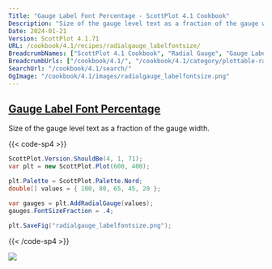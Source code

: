 ```yaml
---
Title: "Gauge Label Font Percentage - ScottPlot 4.1 Cookbook"
Description: "Size of the gauge level text as a fraction of the gauge width."
Date: 2024-01-21
Version: ScottPlot 4.1.71
URL: /cookbook/4.1/recipes/radialgauge_labelfontsize/
BreadcrumbNames: ["ScottPlot 4.1 Cookbook", "Radial Gauge", "Gauge Label Font Percentage"]
BreadcrumbUrls: ["/cookbook/4.1/", "/cookbook/4.1/category/plottable-radialgauge", "/cookbook/4.1/recipes/radialgauge_labelfontsize/"]
SearchUrl: "/cookbook/4.1/search/"
OgImage: "/cookbook/4.1/images/radialgauge_labelfontsize.png"
---
```


<h2><a id='gauge-label-font-percentage' href='/cookbook/4.1/recipes/radialgauge_labelfontsize/'>Gauge Label Font Percentage</a></h2>

Size of the gauge level text as a fraction of the gauge width.

{{< code-sp4 >}}

```cs
ScottPlot.Version.ShouldBe(4, 1, 71);
var plt = new ScottPlot.Plot(600, 400);

plt.Palette = ScottPlot.Palette.Nord;
double[] values = { 100, 80, 65, 45, 20 };

var gauges = plt.AddRadialGauge(values);
gauges.FontSizeFraction = .4;

plt.SaveFig("radialgauge_labelfontsize.png");
```

{{< /code-sp4 >}}

<img src='../../images/radialgauge_labelfontsize.png' class='d-block mx-auto my-5' />


